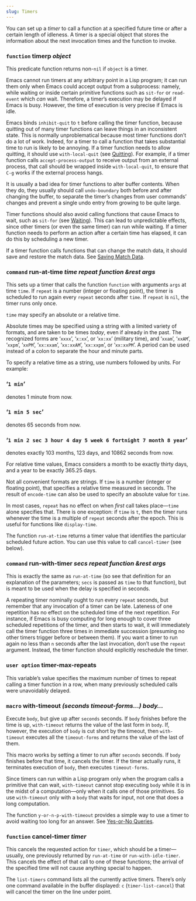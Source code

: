 ```yaml
---
slug: Timers
---
```


You can set up a *timer* to call a function at a specified future time or after a certain length of idleness. A timer is a special object that stores the information about the next invocation times and the function to invoke.

### <span className="tag function">`function`</span> **timerp** *object*

This predicate function returns non-`nil` if `object` is a timer.

Emacs cannot run timers at any arbitrary point in a Lisp program; it can run them only when Emacs could accept output from a subprocess: namely, while waiting or inside certain primitive functions such as `sit-for` or `read-event` which *can* wait. Therefore, a timer’s execution may be delayed if Emacs is busy. However, the time of execution is very precise if Emacs is idle.

Emacs binds `inhibit-quit` to `t` before calling the timer function, because quitting out of many timer functions can leave things in an inconsistent state. This is normally unproblematical because most timer functions don’t do a lot of work. Indeed, for a timer to call a function that takes substantial time to run is likely to be annoying. If a timer function needs to allow quitting, it should use `with-local-quit` (see [Quitting](Quitting)). For example, if a timer function calls `accept-process-output` to receive output from an external process, that call should be wrapped inside `with-local-quit`, to ensure that `C-g` works if the external process hangs.

It is usually a bad idea for timer functions to alter buffer contents. When they do, they usually should call `undo-boundary` both before and after changing the buffer, to separate the timer’s changes from user commands’ changes and prevent a single undo entry from growing to be quite large.

Timer functions should also avoid calling functions that cause Emacs to wait, such as `sit-for` (see [Waiting](Waiting)). This can lead to unpredictable effects, since other timers (or even the same timer) can run while waiting. If a timer function needs to perform an action after a certain time has elapsed, it can do this by scheduling a new timer.

If a timer function calls functions that can change the match data, it should save and restore the match data. See [Saving Match Data](Saving-Match-Data).

### <span className="tag command">`command`</span> **run-at-time** *time repeat function \&rest args*

This sets up a timer that calls the function `function` with arguments `args` at time `time`. If `repeat` is a number (integer or floating point), the timer is scheduled to run again every `repeat` seconds after `time`. If `repeat` is `nil`, the timer runs only once.

`time` may specify an absolute or a relative time.

Absolute times may be specified using a string with a limited variety of formats, and are taken to be times *today*, even if already in the past. The recognized forms are ‘`xxxx`’, ‘`x:xx`’, or ‘`xx:xx`’ (military time), and ‘`xxam`’, ‘`xxAM`’, ‘`xxpm`’, ‘`xxPM`’, ‘`xx:xxam`’, ‘`xx:xxAM`’, ‘`xx:xxpm`’, or ‘`xx:xxPM`’. A period can be used instead of a colon to separate the hour and minute parts.

To specify a relative time as a string, use numbers followed by units. For example:

### ‘`1 min`’

denotes 1 minute from now.

### ‘`1 min 5 sec`’

denotes 65 seconds from now.

### ‘`1 min 2 sec 3 hour 4 day 5 week 6 fortnight 7 month 8 year`’

denotes exactly 103 months, 123 days, and 10862 seconds from now.

For relative time values, Emacs considers a month to be exactly thirty days, and a year to be exactly 365.25 days.

Not all convenient formats are strings. If `time` is a number (integer or floating point), that specifies a relative time measured in seconds. The result of `encode-time` can also be used to specify an absolute value for `time`.

In most cases, `repeat` has no effect on when *first* call takes place—`time` alone specifies that. There is one exception: if `time` is `t`, then the timer runs whenever the time is a multiple of `repeat` seconds after the epoch. This is useful for functions like `display-time`.

The function `run-at-time` returns a timer value that identifies the particular scheduled future action. You can use this value to call `cancel-timer` (see below).

### <span className="tag command">`command`</span> **run-with-timer** *secs repeat function \&rest args*

This is exactly the same as `run-at-time` (so see that definition for an explanation of the parameters; `secs` is passed as `time` to that function), but is meant to be used when the delay is specified in seconds.

A repeating timer nominally ought to run every `repeat` seconds, but remember that any invocation of a timer can be late. Lateness of one repetition has no effect on the scheduled time of the next repetition. For instance, if Emacs is busy computing for long enough to cover three scheduled repetitions of the timer, and then starts to wait, it will immediately call the timer function three times in immediate succession (presuming no other timers trigger before or between them). If you want a timer to run again no less than `n` seconds after the last invocation, don’t use the `repeat` argument. Instead, the timer function should explicitly reschedule the timer.

### <span className="tag useroption">`user option`</span> **timer-max-repeats**

This variable’s value specifies the maximum number of times to repeat calling a timer function in a row, when many previously scheduled calls were unavoidably delayed.

### <span className="tag macro">`macro`</span> **with-timeout** *(seconds timeout-forms…) body…*

Execute `body`, but give up after `seconds` seconds. If `body` finishes before the time is up, `with-timeout` returns the value of the last form in `body`. If, however, the execution of `body` is cut short by the timeout, then `with-timeout` executes all the `timeout-forms` and returns the value of the last of them.

This macro works by setting a timer to run after `seconds` seconds. If `body` finishes before that time, it cancels the timer. If the timer actually runs, it terminates execution of `body`, then executes `timeout-forms`.

Since timers can run within a Lisp program only when the program calls a primitive that can wait, `with-timeout` cannot stop executing `body` while it is in the midst of a computation—only when it calls one of those primitives. So use `with-timeout` only with a `body` that waits for input, not one that does a long computation.

The function `y-or-n-p-with-timeout` provides a simple way to use a timer to avoid waiting too long for an answer. See [Yes-or-No Queries](Yes_002dor_002dNo-Queries).

### <span className="tag function">`function`</span> **cancel-timer** *timer*

This cancels the requested action for `timer`, which should be a timer—usually, one previously returned by `run-at-time` or `run-with-idle-timer`. This cancels the effect of that call to one of these functions; the arrival of the specified time will not cause anything special to happen.

The `list-timers` command lists all the currently active timers. There’s only one command available in the buffer displayed: `c` (`timer-list-cancel`) that will cancel the timer on the line under point.
